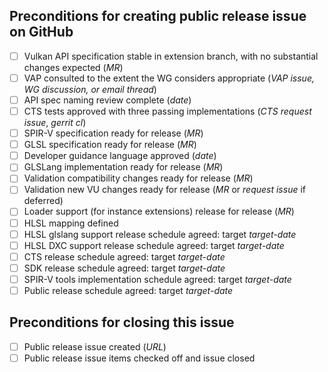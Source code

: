<!--
Copyright 2018-2023 The Khronos Group Inc.

SPDX-License-Identifier: CC-BY-4.0
-->

<!-- Vulkan EXT Extension Development Checklist Template -->

<!--
This template captures requirements checklists for key milestones
a Vulkan EXT extension passes as it moves from development to
release. You should create an issue from this template
when there is reasonable consensus in the working group that the
extension should be created.

As progress is made on work items, fill in the italicized fields with
appropriate data. For example, when a merge request exists, edit it
into the "API specification ready" line in place of _MR_. When the WG
agrees that it is ready for release, check off the item in
the checklist.
("Ready for release" implies that all discussions are
resolved and there are no MRs in flight that modify behavior defined
by the extension and its dependencies.)

Not all requirements are relevant to all extensions. For example, an
extension that has no language dependencies will not need SPIR-V /
GLSL / HLSL items. In such cases, check the item off and write "N/A"
in the associated data fields. Requirements may also be checked off
if waived by vote of the working group, with a 2/3 majority of
non-abstaining vote are in favor.

-->

## Preconditions for creating public release issue on GitHub

<!--
Check off any of the following preconditions that are not relevant to
the extension in question. Enter target dates for software artifacts
where indicated.
-->

 - [ ] Vulkan API specification stable in extension branch, with no substantial changes expected (_MR_)
 - [ ] VAP consulted to the extent the WG considers appropriate (_VAP issue, WG discussion, or email thread_)
 - [ ] API spec naming review complete (_date_)
 - [ ] CTS tests approved with three passing implementations (_CTS request issue_, _gerrit cl_)
 - [ ] SPIR-V specification ready for release (_MR_)
 - [ ] GLSL specification ready for release (_MR_)
 - [ ] Developer guidance language approved (_date_)
 - [ ] GLSLang implementation ready for release (_MR_)
 - [ ] Validation compatibility changes ready for release (_MR_)
 - [ ] Validation new VU changes ready for release (_MR_ or _request issue_ if deferred)
 - [ ] Loader support (for instance extensions) release for release (_MR_)
 - [ ] HLSL mapping defined
 - [ ] HLSL glslang support release schedule agreed: target _target-date_
 - [ ] HLSL DXC support release schedule agreed: target _target-date_
 - [ ] CTS release schedule agreed: target _target-date_
 - [ ] SDK release schedule agreed: target _target-date_
 - [ ] SPIR-V tools implementation schedule agreed: target _target-date_
 - [ ] Public release schedule agreed: target _target-date_

## Preconditions for closing this issue

 - [ ] Public release issue created (_URL_)
 - [ ] Public release issue items checked off and issue closed
